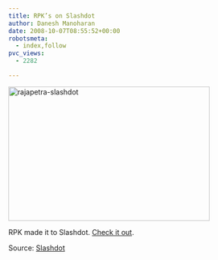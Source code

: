 ```yaml
---
title: RPK’s on Slashdot
author: Danesh Manoharan
date: 2008-10-07T08:55:52+00:00
robotsmeta:
  - index,follow
pvc_views:
  - 2282

---
```

[<img loading="lazy" src="http://farm4.static.flickr.com/3187/2920618719_3185fe332d_o.jpg" alt="rajapetra-slashdot" width="400" height="266" />][1]

RPK made it to Slashdot. [Check it out][2].

Source: [Slashdot][2]

 [1]: http://www.flickr.com/photos/dannyportal/2920618719/ "rajapetra-slashdot by Danesh Manoharan, on Flickr"
 [2]: http://news.slashdot.org/news/08/10/06/1952201.shtml